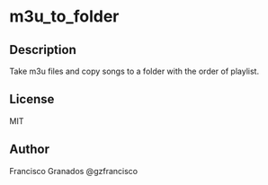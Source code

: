 # m3u_to_folder
## Description

Take m3u files and copy songs to a folder with the order of playlist.

## License

MIT

## Author

Francisco Granados
@gzfrancisco
